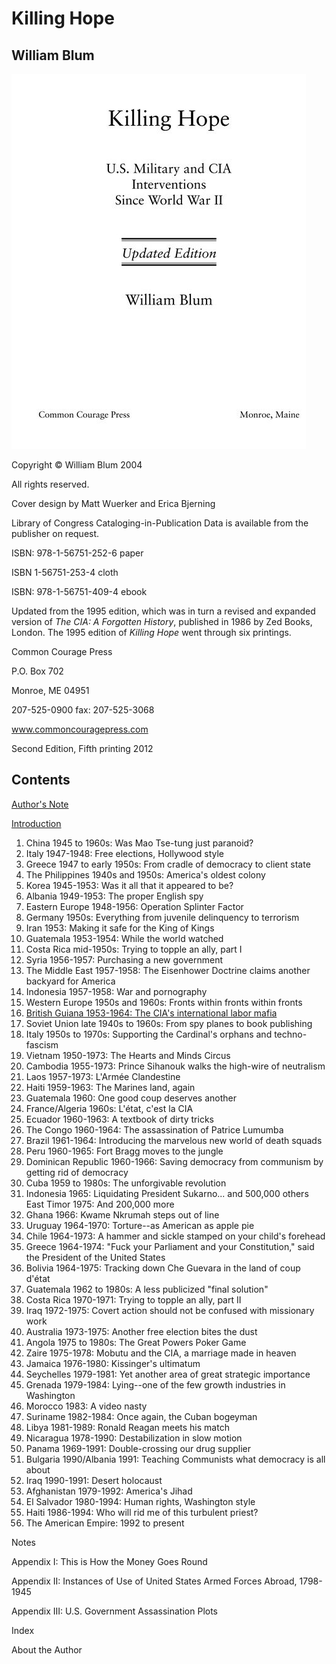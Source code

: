 # Killing Hope

## William Blum

![Killing Hope](kh_title.jpeg)

Copyright © William Blum 2004

All rights reserved.

Cover design by Matt Wuerker and Erica Bjerning

Library of Congress Cataloging-in-Publication Data is available from the publisher on request.

ISBN: 978-1-56751-252-6 paper

ISBN 1-56751-253-4 cloth

ISBN: 978-1-56751-409-4 ebook

Updated from the 1995 edition, which was in turn a revised and expanded version of *The CIA: A Forgotten History*, published in 1986 by Zed Books, London. The 1995 edition of *Killing Hope* went through six printings.

Common Courage Press

P.O. Box 702

Monroe, ME 04951

207-525-0900 fax: 207-525-3068

www.commoncouragepress.com

Second Edition, Fifth printing 2012

## Contents

<a href="./00a_Authors_Note.md">Author's Note</a>

<a href="./00b_Introduction.md">Introduction</a>

1. China 1945 to 1960s: Was Mao Tse-tung just paranoid?
2. Italy 1947-1948: Free elections, Hollywood style
3. Greece 1947 to early 1950s: From cradle of democracy to client state
4. The Philippines 1940s and 1950s: America's oldest colony
5. Korea 1945-1953: Was it all that it appeared to be?
6. Albania 1949-1953: The proper English spy
7. Eastern Europe 1948-1956: Operation Splinter Factor
8. Germany 1950s: Everything from juvenile delinquency to terrorism
9. Iran 1953: Making it safe for the King of Kings
10. Guatemala 1953-1954: While the world watched
11. Costa Rica mid-1950s: Trying to topple an ally, part I
12. Syria 1956-1957: Purchasing a new government
13. The Middle East 1957-1958: The Eisenhower Doctrine claims another backyard for America
14. Indonesia 1957-1958: War and pornography
15. Western Europe 1950s and 1960s: Fronts within fronts within fronts
16. <a href="./16_British_Guiana.md">British Guiana 1953-1964: The CIA's international labor mafia</a>
17. Soviet Union late 1940s to 1960s: From spy planes to book publishing
18. Italy 1950s to 1970s: Supporting the Cardinal's orphans and techno-fascism
19. Vietnam 1950-1973: The Hearts and Minds Circus
20. Cambodia 1955-1973: Prince Sihanouk walks the high-wire of neutralism
21. Laos 1957-1973: L'Armée Clandestine
22. Haiti 1959-1963: The Marines land, again
23. Guatemala 1960: One good coup deserves another
24. France/Algeria 1960s: L'état, c'est la CIA
25. Ecuador 1960-1963: A textbook of dirty tricks
26. The Congo 1960-1964: The assassination of Patrice Lumumba
27. Brazil 1961-1964: Introducing the marvelous new world of death squads
28. Peru 1960-1965: Fort Bragg moves to the jungle
29. Dominican Republic 1960-1966: Saving democracy from communism by getting rid of democracy
30. Cuba 1959 to 1980s: The unforgivable revolution
31. Indonesia 1965: Liquidating President Sukarno... and 500,000 others East Timor 1975: And 200,000 more
32. Ghana 1966: Kwame Nkrumah steps out of line
33. Uruguay 1964-1970: Torture--as American as apple pie
34. Chile 1964-1973: A hammer and sickle stamped on your child's forehead
35. Greece 1964-1974: "Fuck your Parliament and your Constitution," said the President of the United States
36. Bolivia 1964-1975: Tracking down Che Guevara in the land of coup d'état
37. Guatemala 1962 to 1980s: A less publicized "final solution"
38. Costa Rica 1970-1971: Trying to topple an ally, part II
39. Iraq 1972-1975: Covert action should not be confused with missionary work
40. Australia 1973-1975: Another free election bites the dust
41. Angola 1975 to 1980s: The Great Powers Poker Game
42. Zaire 1975-1978: Mobutu and the CIA, a marriage made in heaven
43. Jamaica 1976-1980: Kissinger's ultimatum
44. Seychelles 1979-1981: Yet another area of great strategic importance
45. Grenada 1979-1984: Lying--one of the few growth industries in Washington
46. Morocco 1983: A video nasty
47. Suriname 1982-1984: Once again, the Cuban bogeyman
48. Libya 1981-1989: Ronald Reagan meets his match
49. Nicaragua 1978-1990: Destabilization in slow motion
50. Panama 1969-1991: Double-crossing our drug supplier
51. Bulgaria 1990/Albania 1991: Teaching Communists what democracy is all about
52. Iraq 1990-1991: Desert holocaust
53. Afghanistan 1979-1992: America's Jihad
54. El Salvador 1980-1994: Human rights, Washington style
55. Haiti 1986-1994: Who will rid me of this turbulent priest?
56. The American Empire: 1992 to present

Notes

Appendix I: This is How the Money Goes Round

Appendix II: Instances of Use of United States Armed Forces Abroad, 1798-1945

Appendix III: U.S. Government Assassination Plots

Index

About the Author
